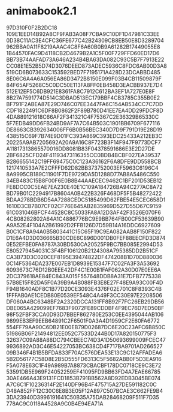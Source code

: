 # animabook2.1
97D310F0F2B2DC18
109E1EED14B92A8CF9FAB3A08F7CBA9C10DF1D47981C33EE
0D38C11AC3E4CFC36FE677C42B24309CB8EB50E8D3289704
962BBA0A11F8219AAAC4C8F6A60B0B9A61282B17449055E8
1B44570FAC9D4118CB2D4679B2A1C5F00F729FFD60ED17D6
BB73B74AAFAD73A646A234B4BA63DA082C93C5B7F7913E22
CC08E1E52B5D74D3076DEED873ADEC5936C8FDC6AB00D3A8
519CD6B073633C153592BED7F7195171A428D23DCABBD485
8E06C6A4A6A056EA86D3472B8150E099F03B4CB11509879F
84F65AF5268C5C0DC50E113FA8FF0EB458D3EACBB937E7D4
512E12EF5C6DB921E8361FA8C7912C612BA3EF1A727E0E8F
8B27A7591774D514C3DBAD513EC179BBF4CB3785C355B0E2
BF791F2ABEA87E29D746C07EE3447FA6C154AB534CC7C7DD
CDF1822491C6DF8B0862F2F89B780D41EE7EA4DD29FDCF8D
4DA889121618C66AF2F341321C4F75367C2E36329B65330C
5F7EDB49DD6FB24BD9AF7A7C64B503C1901BB6709F677116
DE8663CB392634006FF6B0B56BEC340D7D9F791D19E28D19
438515C69F7B74E9D01FC393A869C393EDC25433A212EB3C
20225A9AB7205692A20A9A16C8F723B3F14F947F9773DCF7
A11817313865570016DD8081B83F04378591686E3E2D27DE
2BF6825CFD24F41193473116355CC0BDB4BCBF027EA39537
B286655142C19FF69475C0C123A36162F6A8DFE9DD558BCB
1217410533A7E2CFFFD62D82BB373752003EF5963C6196C4
8A9995CB189C11901F7DE9729DA5D1288D77AB8A5486C550
34EB483C15B8F00F6E0B8B44AAECEC9462C1BF201D53EB12
FE8DCC0C5EAE7EA230E40E1C109A184726BA94C277AC8A72
BD79B01C2294917B8604A0B422B326F468DF5F5B48272422
BDAA278BDB6D54A7288CEDC5185499D62FBE54E5CEC658D1
1610D3CB7B07CF02CF76E645AB2835969D527D55D67C9159
61C031046BFCF44528C8C5033FA8A12D3AF42F3526E070F6
4CB08282802A64A1C4886776BC9E9BB764FB00CF53639B90
A9A52E4F104A2B61992D2FFB126D7D59B14A16DDC6927609
B0C1CF8A94A0B5803441C15C65F19C9EA082AAB8F150F822
D1E6A4D3D036665B30CDE6C896D001DB0FEF88EECFD3D874
0E52EFBE0FA8787A30BD530CA20525F9BC7BB085E2994D53
E805279454031C3F4BF106120B2124308A795385DD2B51CF
CA3B73D3C020CEF8195E39474822DF474208B1D70D880036
0C14F5364DA237E007EB1D8939E15347F7C02FA3F3A53692
6093673C76D12B0EEE42DF4C1E00B1FAF062A30D07E0EE6A
2DC379618AE84EC843A015F557648DDB8A31E7DFB7775338
57B8E15F82DA5F0A39B9A4B088FB3E8E27F48E9A93C00F4D
F94B1640ADF8C1B77D20CE3093E4376F02E701C8F8393C4B
1FFFAB0AE1CEDB80E0539EF548C4A49F3CC30E97E2208506
DF060A4BC6348BF2A2320DCCA131FF8B92F7FC26EB29DB56
DBE065A429099EF7683F9072FE89CDDBF4F9EC76D7ED50BF
98F52FBF3CCA0D93D7BBEF862780E253C0EE4395044AB106
9899EB3EF9EEB64891C2F6501F0A3A4D1959CF2E60FA6772
554FF79AA90C6DB21E00EB79D02687DC6E20C23AFC6B850C
51986B06F21494812EE052C7533D244B0D17A820150775F3
32637C09A88A88DC794CBEEC74D3A1D50693699009FCEC47
9936892AD3C46E54227053BC638CD4F717BA9701AD266527
09B346F4B1B5BFDA833F70AC576DEA53E13C9C12AFFADEA6
5B2D56177C58D8E2B5D555FD6313C5F5682ABB0F5D3EA916
F5A078E63C1F49A989B7A8873CBACBF178DC0718CE9C3E72
53591DB5E969F24052259EF41095FD9BB63FD4A7EAE66785
30AE466A43E9131FCD1853B791BB562A8D92EDB3045BE074
A7C6C1F10236314F2E140DF96B4F475715A27DE591182C0C
D48A852FF12C30C6E8B3E05F12A897C507BCAE3C662FE9B4
3DA23940D3996191641C50B35A75DAB28468209F511F7D35
778AC9C0118A4528A9C0B4E94EA71A
